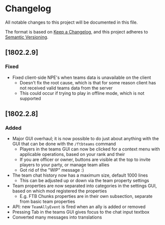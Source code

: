 # Changelog
All notable changes to this project will be documented in this file.

The format is based on [Keep a Changelog](https://keepachangelog.com/en/1.0.0/),
and this project adheres to [Semantic Versioning](https://semver.org/spec/v2.0.0.html).

## [1802.2.9]

### Fixed
* Fixed client-side NPE's when teams data is unavailable on the client
  * Doesn't fix the root cause, which is that for some reason client has not received valid teams data from the server
  * This could occur if trying to play in offline mode, which is not supported

## [1802.2.8]

### Added
* Major GUI overhaul; it is now possible to do just about anything with the GUI that can be done with the `/ftbteams` command
    * Players in the teams GUI can now be clicked for a context menu with applicable operations, based on your rank and their
    * If you are officer or owner, buttons are visible at the top to invite players to your party, or manage team allies
    * Got rid of the "WIP" message :)
* The team chat history now has a maximum size, default 1000 lines
    * This can be adjusted up or down via the team property settings
* Team properties are now separated into categories in the settings GUI, based on which mod registered the properties
    * E.g. FTB Chunks properties are in their own subsection, separate from basic team properties
* API: new `TeamAllyEvent` is fired when an ally is added or removed
* Pressing Tab in the teams GUI gives focus to the chat input textbox
* Converted many messages into translations

